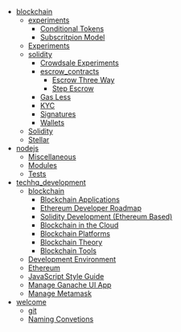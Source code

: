 * [blockchain]()
	* [experiments]()
		* [Conditional Tokens](blockchain/experiments/conditional-tokens.md)
		* [Subscritpion Model](blockchain/experiments/subscription-model.md)
	* [Experiments](blockchain/experiments.md)
	* [solidity]()
		* [Crowdsale Experiments](blockchain/solidity/crowdsale-experiments.md)
		* [escrow_contracts]()
			* [Escrow Three Way](blockchain/solidity/escrow_contracts/escrowthreewaysol.md)
			* [Step Escrow](blockchain/solidity/escrow_contracts/step_escrow.md)
		* [Gas Less](blockchain/solidity/gas-less.md)
		* [KYC](blockchain/solidity/kyc.md)
		* [Signatures](blockchain/solidity/signatures.md)
		* [Wallets](blockchain/solidity/wallets.md)
	* [Solidity](blockchain/solidity.md)
	* [Stellar](blockchain/stellar.md)
* [nodejs]()
	* [Miscellaneous](nodejs/miscellaneous.md)
	* [Modules](nodejs/modules.md)
	* [Tests](nodejs/tests.md)
* [techhq_development]()
	* [blockchain]()
		* [Blockchain Applications](techhq_development/blockchain/blockchain_applications.md)
		* [Ethereum Developer Roadmap](techhq_development/blockchain/blockchain_developer_roadmap.md)
		* [Solidity Development (Ethereum Based)](techhq_development/blockchain/blockchain_development.md)
		* [Blockchain in the Cloud](techhq_development/blockchain/blockchain_in_the_cloud.md)
		* [Blockchain Platforms](techhq_development/blockchain/blockchain_platforms.md)
		* [Blockchain Theory](techhq_development/blockchain/blockchain_theory.md)
		* [Blockchain Tools](techhq_development/blockchain/blockchain_tools.md)
	* [Development Environment](techhq_development/development_environments.md)
	* [Ethereum](techhq_development/ethereum.md)
	* [JavaScript Style Guide](techhq_development/javascript_development.md)
	* [Manage Ganache UI App](techhq_development/manage_ganache_ui.md)
	* [Manage Metamask](techhq_development/manage_metamask.md)
* [welcome]()
	* [git](welcome/git.md)
	* [Naming Convetions](welcome/naming_convetions.md)
